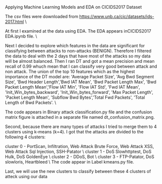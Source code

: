 Applying Machine Learning Models and EDA on CICIDS2017 Dataset

The csv files were downloaded from  https://www.unb.ca/cic/datasets/ids-2017.html \\

At first I examined at the data using EDA. The EDA appears inCICIDS2017 EDA.ipynb file. \\

Next I decided to explore which features in the data are significant for classifying between attacks to non-attacks (BENIGN). Therefore I filtered the data to deal with the 2 days that have most of the attacks so my data will be almost balanced. Then I ran DT and got a mean precision and mean recall of 0.99 whuch mean that I can classify very good between attack and non attack. 
The union of the top 10 features which as the highest importance of the DT model are:
'Average Packet Size', 'Avg Bwd Segment Size', 'Bwd Header Length','Bwd IAT Mean', 'Bwd Packet Length Max', 'Bwd Packet Length Mean','Flow IAT Min', 'Flow IAT Std', 'Fwd IAT Mean', 'Init_Win_bytes_backward', 'Init_Win_bytes_forward', 'Max Packet Length', 'Packet Length Mean', 'Subflow Bwd Bytes','Total Fwd Packets', 'Total Length of Bwd Packets'. \\

The code appears in Binary attack classification.py file and the confusion matrix figure is attached in a separate file named dt_confusion_matrix.png.

Second, because there are many types of attacks I tried to merge them to 4 clusters using k-means (k=4). 
I got that the attacks are divided to the following 4 clusters:

cluster 0 - PortScan, Infiltration, Web Attack Brute Force, Web Attack XSS, Web Attack Sql Injection, SSH-Patator \\
cluster 1 - DoS Slowhttptest, DoS Hulk, DoS GoldenEye \\
cluster 2 - DDoS, Bot \\
cluster 3 - FTP-Patator, DoS slowloris, Heartbleed \\
The code appear in Label kmeans.py file.

Last, we will use the new clusters to classify between these 4 clusters of atteck using our data
